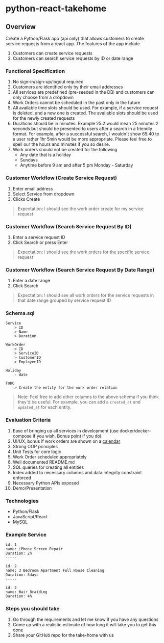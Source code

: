 # python-react-takehome

## Overview

Create a Python/Flask app (api only) that allows customers to create service requests from a react app. The features of the app include 

1. Customers can create service requests
2. Customers can search service requests by ID or date range 


### Functional Specification

1. No sign-in/sign-up/logout required 
2. Customers are identified only by their email addresses 
3. All services are predefined (pre-seeded in the DB) and customers can only choose from a dropdown
4. Work Orders cannot be scheduled in the past only in the future
5. All available time slots should be used. For example, if a service request is deleted, and a new one is created. The available slots should be used for the newly created requests
6. Durations should be in minutes. Example 25.2 would mean 25 minutes 2 seconds but should be presented to users after a search in a friendly format. For example, after a successful search, I wouldn't show 65.40 to a user rather 1hr 5min would be more appropriate. Please feel free to spell our the hours and minutes if you so desire. 
7. Work orders should not be created for the following 
    - Any date that is a holiday 
    - Sundays 
    - Anytime before 9 am and after 5 pm Monday - Saturday


### Customer Workflow (Create Service Request)

1. Enter email address 
2. Select Service from dropdown 
3. Clicks Create 

> Expectation: I should see the work order create for my service request

### Customer Workflow (Search Service Request By ID)

1. Enter a service request ID
2. Click Search or press Enter 

> Expectation: I should see the work orders for the specific service request 

### Customer Workflow (Search Service Request By Date Range)

1. Enter a date range 
2. Click Search 

> Expectation: I should see all work orders for the service requests in that date range grouped by service request ID 


### Schema.sql 

```
Service 
    > ID
    > Name
    > Duration

WorkOrder
    > ID
    > ServiceID 
    > CustomerID 
    > EmployeeID

Holiday 
    - date 

TODO 
    > Create the entity for the work order relation
```

> Note: Feel free to add other columns to the above schema if you think they'd be useful. For example, you can add a `created_at` and `updated_at` for each entity. 


### Evaluation Criteria 

1. Ease of bringing up all services in development (use docker/docker-compose if you wish. Bonus point if you do)
2. UI/UX, bonus if work orders are shown on a [calendar](https://devexpress.github.io/devextreme-reactive/react/scheduler/)
3. Strong OOP principles 
4. Unit Tests for core logic
5. Work Order scheduled appropriately 
6. Well documented README.md 
7. SQL queries for creating all entities
8. Index added to necessary columns and data integrity constraint enforced 
9. Necessary Python APIs exposed
10. Demo/Presentation

### Technologies 

- Python/Flask 
- JavaScript/React 
- MySQL 

### Example Service 

```
id: 1
name: iPhone Screen Repair 
Duration: 2h 
-----

id: 2 
name: 3 Bedroom Apartment Full House Cleaning 
Duration: 3days
-----

id: 2
name: Hair Braiding
Duration: 4h
```

### Steps you should take 

1. Go through the requirements and let me know if you have any questions 
2. Come up with a realistic estimate of how long it will take you to get this done
3. Share your GitHub repo for the take-home with us
